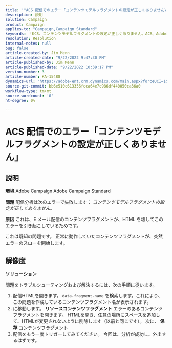 ```yaml
---
title: '"ACS 配信でのエラー「コンテンツモデルフラグメントの設定が正しくありません\」"'
description: 説明
solution: Campaign
product: Campaign
applies-to: "Campaign,Campaign Standard"
keywords: 「KCS、コンテンツモデルフラグメントの設定が正しくありません。ACS、Adobe Campaign Standard、Adobe Campaign、HTML、配信、data-fragment-name、エラー
resolution: Resolution
internal-notes: null
bug: false
article-created-by: Jim Menn
article-created-date: "9/22/2022 9:47:30 PM"
article-published-by: Jim Menn
article-published-date: "9/22/2022 10:39:17 PM"
version-number: 3
article-number: KA-15488
dynamics-url: "https://adobe-ent.crm.dynamics.com/main.aspx?forceUCI=1&pagetype=entityrecord&etn=knowledgearticle&id=30fc9223-c03a-ed11-9db1-0022480866ad"
source-git-commit: bb6e510c613356fcca64e7c986df440050ca36a0
workflow-type: tm+mt
source-wordcount: '0'
ht-degree: 0%

---
```


# ACS 配信でのエラー「コンテンツモデルフラグメントの設定が正しくありません」

## 説明


<b>環境</b>
Adobe Campaign Adobe Campaign Standard

<b>問題</b>
配信分析は次のエラーで失敗します： *コンテンツモデルフラグメントの設定が正しくありません。*

<b>原因</b>
これは、E メール配信のコンテンツフラグメントが、HTML を壊してこのエラーを引き起こしているためです。

これは既知の問題です。 正常に動作していたコンテンツフラグメントが、突然エラーのスローを開始します。


## 解像度


<b>ソリューション</b>

問題をトラブルシューティングおよび解決するには、次の手順に従います。

1. 配信HTMLを開きます。 `data-fragment-name` を検索します。これにより、この問題を作成しているコンテンツフラグメント名が表示されます。
2. に移動します。 <b>リソース</b><b>コンテンツフラグメント</b> エラーのあるコンテンツフラグメントを開きます。 HTMLを開き、任意の場所にスペースを追加して、HTMLが変更されないように削除します（以前と同じです）。 次に、 <b>保存</b> コンテンツフラグメント
3. 配信をもう一度トリガーしてみてください。 今回は、分析が成功し、外出するはずです。

